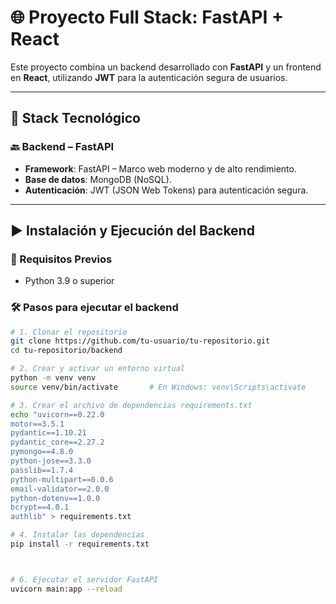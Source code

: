 # 🌐 Proyecto Full Stack: FastAPI + React

Este proyecto combina un backend desarrollado con **FastAPI** y un frontend en **React**, utilizando  **JWT** para la autenticación segura de usuarios.

---

## 🧠 Stack Tecnológico

### 🔙 Backend – FastAPI

- **Framework**: FastAPI – Marco web moderno y de alto rendimiento.
- **Base de datos**: MongoDB (NoSQL).
- **Autenticación**: JWT (JSON Web Tokens) para autenticación segura.

---

## ▶️ Instalación y Ejecución del Backend

### 📌 Requisitos Previos

- Python 3.9 o superior


### 🛠️ Pasos para ejecutar el backend

```bash
# 1. Clonar el repositorio
git clone https://github.com/tu-usuario/tu-repositorio.git
cd tu-repositorio/backend

# 2. Crear y activar un entorno virtual
python -m venv venv
source venv/bin/activate       # En Windows: venv\Scripts\activate

# 3. Crear el archivo de dependencias requirements.txt
echo "uvicorn==0.22.0
motor==3.5.1
pydantic==1.10.21
pydantic_core==2.27.2
pymongo==4.8.0
python-jose==3.3.0
passlib==1.7.4
python-multipart==0.0.6
email-validator==2.0.0
python-dotenv==1.0.0
bcrypt==4.0.1
authlib" > requirements.txt

# 4. Instalar las dependencias
pip install -r requirements.txt



# 6. Ejecutar el servidor FastAPI
uvicorn main:app --reload
